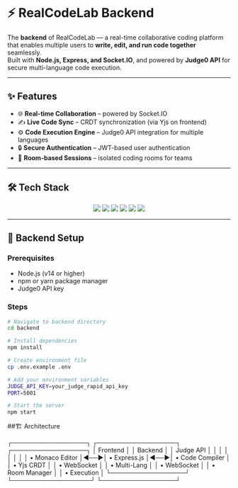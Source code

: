# ⚡ RealCodeLab Backend  

The **backend** of RealCodeLab — a real-time collaborative coding platform that enables multiple users to **write, edit, and run code together** seamlessly.  
Built with **Node.js, Express, and Socket.IO**, and powered by **Judge0 API** for secure multi-language code execution.  

---

## ✨ Features  

- 🌐 **Real-time Collaboration** – powered by Socket.IO  
- ✍️ **Live Code Sync** – CRDT synchronization (via Yjs on frontend)  
- ⚙️ **Code Execution Engine** – Judge0 API integration for multiple languages  
- 🔒 **Secure Authentication** – JWT-based user authentication  
- 📁 **Room-based Sessions** – isolated coding rooms for teams  

---

## 🛠️ Tech Stack  

<p align="center">
  <img src="https://img.shields.io/badge/-Node.js-43853D?style=for-the-badge&logo=node.js&logoColor=white" />
  <img src="https://img.shields.io/badge/-Express-000000?style=for-the-badge&logo=express&logoColor=white" />
  <img src="https://img.shields.io/badge/-Socket.IO-010101?style=for-the-badge&logo=socket.io&logoColor=white" />
  <img src="https://img.shields.io/badge/-JWT-000000?style=for-the-badge&logo=jsonwebtokens&logoColor=white" />
  <img src="https://img.shields.io/badge/-Judge0%20API-FF6C37?style=for-the-badge&logo=api&logoColor=white" />
  <img src="https://img.shields.io/badge/-MongoDB-47A248?style=for-the-badge&logo=mongodb&logoColor=white" />
</p>  

---

## 🚀 Backend Setup  

### Prerequisites  
- Node.js (v14 or higher)  
- npm or yarn package manager  
- Judge0 API key  

### Steps  

```bash
# Navigate to backend directory
cd backend

# Install dependencies
npm install

# Create environment file
cp .env.example .env

# Add your environment variables
JUDGE_API_KEY=your_judge_rapid_api_key
PORT=5001

# Start the server
npm start

```


##🏗️ Architecture


┌─────────────────┐    ┌──────────────────┐    ┌─────────────────┐
│   Frontend      │    │    Backend       │    │   Judge API     │
│                 │    │                  │    │                 │
│ • Monaco Editor │◄──►│ • Express.js     │◄──►│ • Code Compiler │
│ • Yjs CRDT      │    │ • WebSocket      │    │ • Multi-Lang    │
│ • WebSocket     │    │ • Room Manager   │    │ • Execution     │
└─────────────────┘    └──────────────────┘    └─────────────────┘

```





